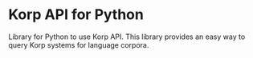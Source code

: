 # Korp API for Python
Library for Python to use Korp API. This library provides an easy way to query Korp systems for language corpora.
